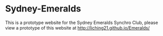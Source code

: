 Sydney-Emeralds
===============

This is a prototype website for the Sydney Emeralds Synchro Club, please view a prototype of this website at http://liching21.github.io/Emeralds/
